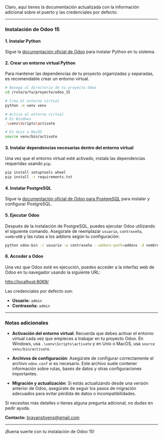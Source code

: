 Claro, aquí tienes la documentación actualizada con la información adicional sobre el puerto y las credenciales por defecto:

---

### Instalación de Odoo 15

#### 1. Instalar Python
Sigue la [documentación oficial de Odoo](https://www.odoo.com/documentation/15.0/administration/on_premise/source.html#python) para instalar Python en tu sistema.

#### 2. Crear un entorno virtual Python
Para mantener las dependencias de tu proyecto organizadas y separadas, es recomendable crear un entorno virtual.

```bash
# Navega al directorio de tu proyecto Odoo
cd /ruta/a/tu/proyecto/odoo_15

# Crea el entorno virtual
python -m venv venv

# Activa el entorno virtual
# En Windows
.\venv\Scripts\activate

# En Unix o MacOS
source venv/bin/activate
```

#### 3. Instalar dependencias necesarias dentro del entorno virtual

Una vez que el entorno virtual esté activado, instala las dependencias requeridas usando `pip`.

```bash
pip install setuptools wheel
pip install -r requirements.txt
```

#### 4. Instalar PostgreSQL

Sigue la [documentación oficial de Odoo para PostgreSQL](https://www.odoo.com/documentation/15.0/administration/on_premise/source.html#postgresql) para instalar y configurar PostgreSQL.

#### 5. Ejecutar Odoo

Después de la instalación de PostgreSQL, puedes ejecutar Odoo utilizando el siguiente comando. Asegúrate de reemplazar `usuario`, `contraseña`, `nombreDB` y las rutas a los addons según tu configuración:

```bash
python odoo-bin -r usuario -w contraseña --addons-path=addons -d nombreDB -i base
```

#### 6. Acceder a Odoo

Una vez que Odoo esté en ejecución, puedes acceder a la interfaz web de Odoo en tu navegador usando la siguiente URL:

[http://localhost:8069/](http://localhost:8069/)

Las credenciales por defecto son:
- **Usuario:** `admin`
- **Contraseña:** `admin`

---

### Notas adicionales

- **Activación del entorno virtual**: Recuerda que debes activar el entorno virtual cada vez que empieces a trabajar en tu proyecto Odoo. En Windows, usa `.\venv\Scripts\activate` y en Unix o MacOS, usa `source venv/bin/activate`.

- **Archivos de configuración**: Asegúrate de configurar correctamente el archivo `odoo.conf` si es necesario. Este archivo suele contener información sobre rutas, bases de datos y otras configuraciones importantes.

- **Migración y actualización**: Si estás actualizando desde una versión anterior de Odoo, asegúrate de seguir los pasos de migración adecuados para evitar pérdida de datos o incompatibilidades.

Si necesitas más detalles o tienes alguna pregunta adicional, no dudes en pedir ayuda.

**Contacto:** brayanstivens@gmail.com

---

¡Buena suerte con tu instalación de Odoo 15!